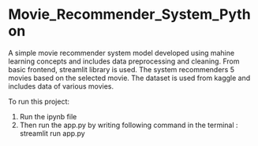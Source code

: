 # Movie_Recommender_System_Python
A simple movie recommender system model developed using mahine learning concepts and includes data preprocessing and cleaning. From basic frontend, streamlit library is used. The system recommenders 5 movies based on the selected movie. The dataset is used from kaggle and includes data of various movies.

To run this project:
1. Run the ipynb file
2. Then run the app.py by writing following command in the terminal :
   streamlit run app.py
